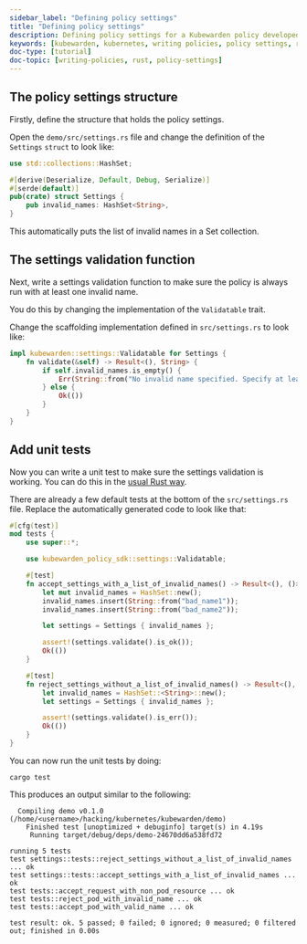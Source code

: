 ```yaml
---
sidebar_label: "Defining policy settings"
title: "Defining policy settings"
description: Defining policy settings for a Kubewarden policy developed using Rust
keywords: [kubewarden, kubernetes, writing policies, policy settings, rust]
doc-type: [tutorial]
doc-topic: [writing-policies, rust, policy-settings]
---
```


## The policy settings structure

Firstly, define the structure that holds the policy settings.

Open the `demo/src/settings.rs` file and change the definition of the `Settings`
`struct` to look like:

```rust
use std::collections::HashSet;

#[derive(Deserialize, Default, Debug, Serialize)]
#[serde(default)]
pub(crate) struct Settings {
    pub invalid_names: HashSet<String>,
}
```

This automatically puts the list of invalid names in a Set collection.

## The settings validation function

Next, write a settings validation function to make sure the policy is always run with at least one invalid name.

You do this by changing the implementation of the `Validatable` trait.

Change the scaffolding implementation defined in `src/settings.rs` to look like:

```rust
impl kubewarden::settings::Validatable for Settings {
    fn validate(&self) -> Result<(), String> {
        if self.invalid_names.is_empty() {
            Err(String::from("No invalid name specified. Specify at least one invalid name to match"))
        } else {
            Ok(())
        }
    }
}
```

## Add unit tests

Now you can write a unit test to make sure the settings validation is working.
You can do this in the [usual Rust way](https://doc.rust-lang.org/stable/book/ch11-00-testing.html).

There are already a few default tests at the bottom of the `src/settings.rs`
file. Replace the automatically generated code to look like that:

```rust
#[cfg(test)]
mod tests {
    use super::*;

    use kubewarden_policy_sdk::settings::Validatable;

    #[test]
    fn accept_settings_with_a_list_of_invalid_names() -> Result<(), ()> {
        let mut invalid_names = HashSet::new();
        invalid_names.insert(String::from("bad_name1"));
        invalid_names.insert(String::from("bad_name2"));

        let settings = Settings { invalid_names };

        assert!(settings.validate().is_ok());
        Ok(())
    }

    #[test]
    fn reject_settings_without_a_list_of_invalid_names() -> Result<(), ()> {
        let invalid_names = HashSet::<String>::new();
        let settings = Settings { invalid_names };

        assert!(settings.validate().is_err());
        Ok(())
    }
}
```

You can now run the unit tests by doing:

```console
cargo test
```

This produces an output similar to the following:

```console
  Compiling demo v0.1.0 (/home/<username>/hacking/kubernetes/kubewarden/demo)
    Finished test [unoptimized + debuginfo] target(s) in 4.19s
     Running target/debug/deps/demo-24670dd6a538fd72

running 5 tests
test settings::tests::reject_settings_without_a_list_of_invalid_names ... ok
test settings::tests::accept_settings_with_a_list_of_invalid_names ... ok
test tests::accept_request_with_non_pod_resource ... ok
test tests::reject_pod_with_invalid_name ... ok
test tests::accept_pod_with_valid_name ... ok

test result: ok. 5 passed; 0 failed; 0 ignored; 0 measured; 0 filtered out; finished in 0.00s
```
